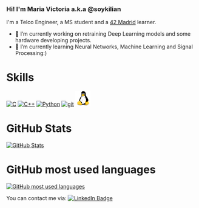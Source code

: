 ### Hi! I'm Maria Victoria a.k.a @soykilian

I'm a Telco Engineer, a MS student and a [42 Madrid](https://www.42madrid.com/) learner.
- 🔭 I’m currently working on retraining Deep Learning models and some hardware developing projects.
- 🌱 I’m currently learning Neural Networks, Machine Learning and Signal Processing:)
<!--
**soykilian/soykilian** is a ✨ _special_ ✨ repository because its `README.md` (this file) appears on your GitHub profile.

Here are some ideas to get you started:

- 🔭 I’m currently working on ...
- 🌱 I’m currently learning ...
- 👯 I’m looking to collaborate on ...
- 🤔 I’m looking for help with ...
- 💬 Ask me about ...
- 📫 How to reach me: ...
- 😄 Pronouns: ...
- ⚡ Fun fact: ...
-->
# Skills
<p align="left">
<a href="https://docs.microsoft.com/en-us/cpp/?view=msvc-170" target="_blank" rel="noreferrer"><img src="https://raw.githubusercontent.com/danielcranney/readme-generator/main/public/icons/skills/c-colored.svg" width="36" height="36" alt="C" /></a>
<a href="https://docs.microsoft.com/en-us/cpp/?view=msvc-170" target="_blank" rel="noreferrer"><img src="https://raw.githubusercontent.com/danielcranney/readme-generator/main/public/icons/skills/cplusplus-colored.svg" width="36" height="36" alt="C++" /></a>
<a href="https://www.python.org/" target="_blank" rel="noreferrer"><img src="https://raw.githubusercontent.com/danielcranney/readme-generator/main/public/icons/skills/python-colored.svg" width="36" height="36" alt="Python" /></a>
<a href="https://git-scm.com/" target="_blank" rel="noreferrer"><img src="https://www.vectorlogo.zone/logos/git-scm/git-scm-icon.svg" alt="git" width="40" height="40"/></a>
<a href="https://www.linux.org/" target="_blank" rel="noreferrer"><img src="https://raw.githubusercontent.com/devicons/devicon/master/icons/linux/linux-original.svg" alt="linux" width="40" height="40"/></a>
</p>

# GitHub Stats
[![GitHub Stats](https://github-readme-stats.vercel.app/api?username=soykilian&show_icons=true&count_private=true&hide=contribs&theme=dark)](https://github.comsoykilian?tab=repositories)

# GitHub most used languages
[![GitHub most used languages](https://github-readme-stats.vercel.app/api/top-langs/?username=soykilian&theme=onedark&layout=compact&hide=HTML,Roff,TeX,PostScript&exclude_repo=RF-signal-classification)](https://github.comsoykilian?tab=repositories)

You can contact me via:
 <a href="https://linkedin.com/in/maria-victoria-clerico-da-costa">
    <img src="https://img.shields.io/badge/LinkedIn-blue?style=for-the-badge&logo=linkedin&logoColor=white" alt="LinkedIn Badge"/>
  </a>
